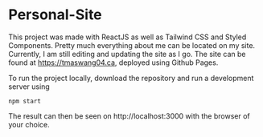 # Personal-Site
This project was made with ReactJS as well as Tailwind CSS and Styled Components. Pretty much everything about me can be located on my site. Currently, I am still editing and updating the site as I go. The site can be found at https://tmaswang04.ca, deployed using Github Pages. 

To run the project locally, download the repository and run a development server using 
```
npm start 
```
The result can then be seen on http://localhost:3000 with the browser of your choice. 


